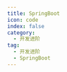 ```yaml
---
title: SpringBoot
icon: code
index: false
category:
  - 开发进阶
tag:
  - 开发进阶
  - SpringBoot
---
```


<AutoCatalog />
